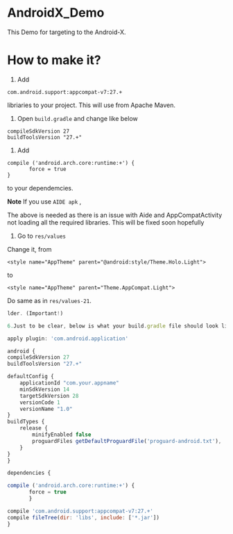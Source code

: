 # AndroidX_Demo
This Demo for targeting to the Android-X.

# How to make it?


1. Add 

```
com.android.support:appcompat-v7:27.+
```
libriaries to your project.
This will use from Apache Maven.

1. Open `build.gradle` and change like below

```
compileSdkVersion 27
buildToolsVersion "27.+"
```

1. Add 

```
compile ('android.arch.core:runtime:+') {
       force = true
}   
```

to your dependemcies.

**Note** If you use `AIDE apk` ,

The above is needed as there is an issue with Aide and AppCompatActivity not loading all the required libraries. This will be fixed soon hopefully


1. Go to `res/values`

Change it, from

```
<style name="AppTheme" parent="@android:style/Theme.Holo.Light">
```

to

```
<style name="AppTheme" parent="Theme.AppCompat.Light">
```

Do same as in `res/values-21`.

```javascript
lder. (Important!)

6.Just to be clear, below is what your build.gradle file should look like for a basic out of the box working Aide project using the latest supported support libraries. I hope you find this post useful.

apply plugin: 'com.android.application'

android {
compileSdkVersion 27
buildToolsVersion "27.+"

defaultConfig {
    applicationId "com.your.appname"
    minSdkVersion 14
    targetSdkVersion 28
    versionCode 1
    versionName "1.0"
}
buildTypes {
    release {
        minifyEnabled false
        proguardFiles getDefaultProguardFile('proguard-android.txt'), 'proguard-rules.pro'
    }
}
}

dependencies {

compile ('android.arch.core:runtime:+') {
       force = true
       } 

compile 'com.android.support:appcompat-v7:27.+'
compile fileTree(dir: 'libs', include: ['*.jar'])
}
```
